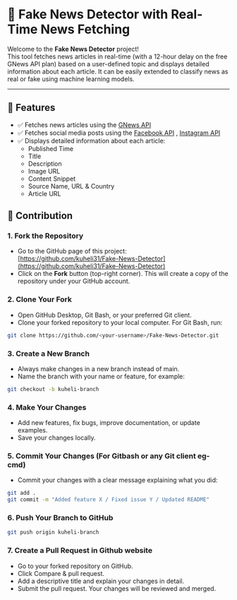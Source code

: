 # 📰 Fake News Detector with Real-Time News Fetching

Welcome to the **Fake News Detector** project!  
This tool fetches news articles in real-time (with a 12-hour delay on the free GNews API plan) based on a user-defined topic and displays detailed information about each article. It can be easily extended to classify news as real or fake using machine learning models.

---

## 🚀 Features

- ✅ Fetches news articles using the [GNews API](https://docs.gnews.io/)
- ✅ Fetches social media posts using the [Facebook API](https://developers.facebook.com/docs/pages-api) , [Instagram API](https://developers.facebook.com/docs/instagram-platform)
- ✅ Displays detailed information about each article:
    - Published Time
    - Title
    - Description
    - Image URL
    - Content Snippet
    - Source Name, URL & Country
    - Article URL
 
## 🤝 Contribution

### 1. Fork the Repository
- Go to the GitHub page of this project:  
  [https://github.com/kuheli31/Fake-News-Detector](https://github.com/kuheli31/Fake-News-Detector)  
- Click on the **Fork** button (top-right corner). This will create a copy of the repository under your GitHub account.

### 2. Clone Your Fork
- Open GitHub Desktop, Git Bash, or your preferred Git client.
- Clone your forked repository to your local computer. For Git Bash, run:
```bash
git clone https://github.com/<your-username>/Fake-News-Detector.git
```

### 3. Create a New Branch
- Always make changes in a new branch instead of main.
- Name the branch with your name or feature, for example:
```bash
git checkout -b kuheli-branch
```

### 4. Make Your Changes
- Add new features, fix bugs, improve documentation, or update examples.
- Save your changes locally.
  
### 5. Commit Your Changes (For Gitbash or any Git client eg- cmd)
- Commit your changes with a clear message explaining what you did:
```bash
git add .
git commit -m "Added feature X / Fixed issue Y / Updated README"
```

### 6. Push Your Branch to GitHub
```bash
git push origin kuheli-branch
```

### 7. Create a Pull Request in Github website
- Go to your forked repository on GitHub.
- Click Compare & pull request.
- Add a descriptive title and explain your changes in detail.
- Submit the pull request. Your changes will be reviewed and merged.
